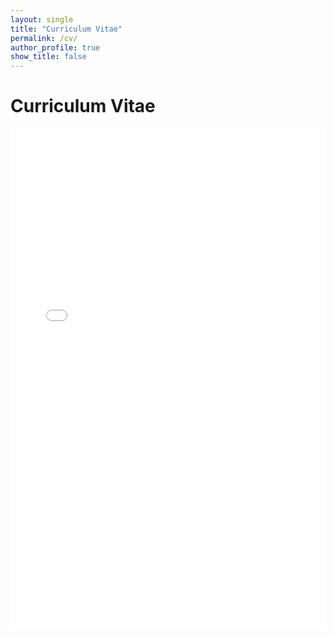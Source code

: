 ```yaml
---
layout: single
title: "Curriculum Vitae"
permalink: /cv/
author_profile: true
show_title: false
---
```


<!-- 제목 -->
<h1>Curriculum Vitae</h1>

<!-- PDF 미리보기 (iframe) -->
<iframe src="/assets/cv.pdf" style="width: 100%; height: 800px;" frameborder="0"></iframe>
